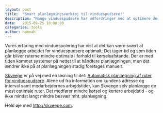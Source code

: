 ```yaml
---
layout: post
title:  "Smart planlægningsværktøj til vinduespudsere!"
description: "Mange vinduespudsere har udfordringer med at optimere deres planlægning. Skveege er en løsning på problemet."
date:   2015-09-25 10:00:00
categories: tools
author: hannah
---
```

Vores erfaring med vinduespolering har vist at det kan være svært at planlægge arbejdet for vinduespudsere optimalt; 
Det tager tid og som tiden går bliver ruterne mindre optimale i forhold til kørselsafstande. Der er med tiden kommet 
systemer på nettet til at håndtere planlægningen, men det ændrer ikke på at planlægningen stadig foretages manuelt.

[Skveege](http://skveege.com) er på vej med en løsning til det: 
[Automatisk planlægning af ruter for vinduespudsere](http://www.skveege.com/ui/development/2015/09/04/videodemo-af-fuldautomatisk-planl%C3%A6gning.html). Alene ud fra 
information om kundens adresse og interval samt medarbejdernes arbejdstider, kan Skveege selv planlægge de mest optimale ruter.
Det medfører mindre kørsel og kortere arbejdstid - og ikke mindst langt mindre besvær mht. planlægning.

Hold øje med http://skveege.com. 



